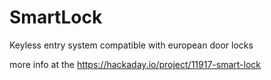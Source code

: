 # SmartLock
Keyless entry system compatible with european door locks

more info at the https://hackaday.io/project/11917-smart-lock
